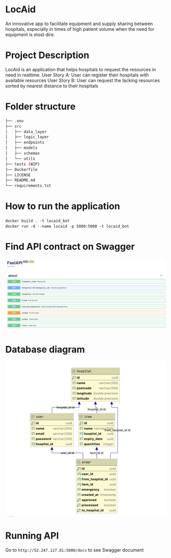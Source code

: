 # LocAid
An innovative app to facilitate equipment and supply sharing between hospitals, especially in times of high patient volume when the need for equipment is most dire.

# Project Description
LocAid is an application that helps hospitals to request the resources in need in realtime.
User Story A: User can register their hospitals with available resources
User Story B: User can request the lacking resources sorted by nearest distance to their hospitals

# Folder structure
```bash
├── .env
├── src
│   ├── data_layer
│   ├── logic_layer
│   ├── endpoints
│   ├── models
│   ├── schemas
│   └── utils
├── tests (WIP)
├── Dockerfile
├── LICENSE
├── README.md
└── requirements.txt
```

# How to run the application
`docker build . -t locaid_bot `   
`docker run -d --name locaid -p 5000:5000 -t locaid_bot`

# Find API contract on Swagger
![alt text](docs/swagger.png "swagger")

# Database diagram
![alt text](docs/database_diagram.png "db_diagram")

# Running API
Go to `http://52.247.127.81:5000/docs` to see Swagger document